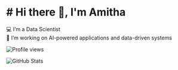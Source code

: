 # # Hi there 👋, I'm Amitha

💻 I’m a Data Scientist  
🚀 I’m working on AI-powered applications and data-driven systems  

![Profile views](https://komarev.com/ghpvc/?username=AAmitha&label=Profile%20views&color=0e75b6&style=flat)

![GitHub Stats](https://github-readme-stats.vercel.app/api?username=AAmitha&show_icons=true&theme=tokyonight)
